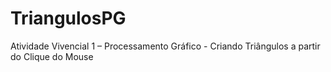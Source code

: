 # TriangulosPG
Atividade Vivencial 1 – Processamento Gráfico - Criando Triângulos a partir do Clique do Mouse
